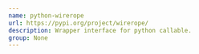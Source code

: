 ```yaml
---
name: python-wirerope
url: https://pypi.org/project/wirerope/
description: Wrapper interface for python callable.
group: None
---
```

